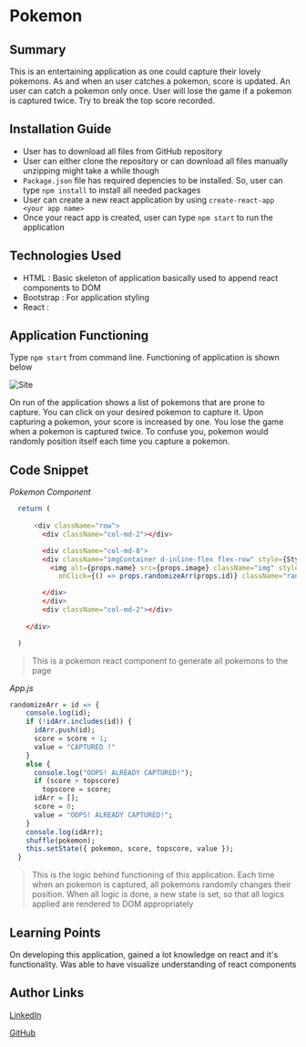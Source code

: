 # Pokemon

## Summary
This is an entertaining application as one could capture their lovely pokemons. As and when an user catches a pokemon, score is updated. An user can catch a pokemon only once. User will lose the game if a pokemon is captured twice. Try to break the top score recorded.

## Installation Guide
* User has to download all files from GitHub repository
* User can either clone the repository or can download all files manually unzipping might take a while though
* `Package.json` file has required depencies to be installed. So, user can type `npm install` to install all needed packages
* User can create a new react application by using `create-react-app <your app name>`
* Once your react app is created, user can type `npm start` to run the application

## Technologies Used
- HTML : Basic skeleton of application basically used to append react components to DOM
- Bootstrap : For application styling
- React : 

## Application Functioning
Type `npm start` from command line. Functioning of application is shown below

![Site](gif/VocabularyBuilder1.gif)

On run of the application shows a list of pokemons that are prone to capture. You can click on your desired pokemon to capture it. Upon capturing a pokemon, your score is increased by one. You lose the game when a pokemon is captured twice. To confuse you, pokemon would randomly position itself each time you capture a pokemon.

## Code Snippet

*Pokemon Component*

```R
  return (
    
      <div className="row">
        <div className="col-md-2"></div>

        <div className="col-md-8">
        <div className="imgContainer d-inline-flex flex-row" style={Style.imgContainer}>
          <img alt={props.name} src={props.image} className="img" style={Style.img}
            onClick={() => props.randomizeArr(props.id)} className="randomize"></img>

        </div>
        </div>
        <div className="col-md-2"></div>
      
    </div>

  )
```
> This is a pokemon react component to generate all pokemons to the page

*App.js*

```R
randomizeArr = id => {
    console.log(id);
    if (!idArr.includes(id)) {
      idArr.push(id);
      score = score + 1;
      value = "CAPTURED !"
    }
    else {
      console.log("OOPS! ALREADY CAPTURED!");
      if (score > topscore)
        topscore = score;
      idArr = [];
      score = 0;
      value = "OOPS! ALREADY CAPTURED!";
    }
    console.log(idArr);
    shuffle(pokemon);
    this.setState({ pokemon, score, topscore, value });
  }
```

> This is the logic behind functioning of this application. Each time when an pokemon is captured, all pokemons randomly changes their position. When all logic is done, a new state is set, so that all logics applied are rendered to DOM appropriately

## Learning Points

On developing this application, gained a lot knowledge on react and it's functionality. Was able to have visualize understanding of react components

## Author Links
[LinkedIn](https://www.linkedin.com/in/mahisha-gunasekaran-0a780a88/)

[GitHub](https://github.com/Mahi-Mani)
